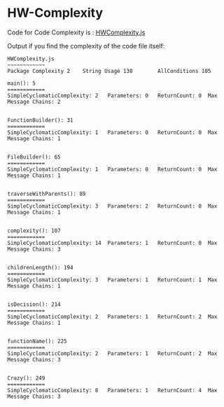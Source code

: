 # HW-Complexity

Code for Code Complexity is : [HWComplexity.js](https://github.ncsu.edu/rshah8/HW-Complexity/raw/master/HWComplexity.js)

Output if you find the complexity of the code file itself:
```
HWComplexity.js
~~~~~~~~~~~~
Package Complexity 2    String Usage 130        AllConditions 105

main(): 5
============
SimpleCyclomaticComplexity: 2   Parameters: 0   ReturnCount: 0  Max Message Chains: 2


FunctionBuilder(): 31
============
SimpleCyclomaticComplexity: 1   Parameters: 0   ReturnCount: 0  Max Message Chains: 1


FileBuilder(): 65
============
SimpleCyclomaticComplexity: 1   Parameters: 0   ReturnCount: 0  Max Message Chains: 1


traverseWithParents(): 89
============
SimpleCyclomaticComplexity: 3   Parameters: 2   ReturnCount: 0  Max Message Chains: 1


complexity(): 107
============
SimpleCyclomaticComplexity: 14  Parameters: 1   ReturnCount: 0  Max Message Chains: 3


childrenLength(): 194
============
SimpleCyclomaticComplexity: 3   Parameters: 1   ReturnCount: 1  Max Message Chains: 1


isDecision(): 214
============
SimpleCyclomaticComplexity: 2   Parameters: 1   ReturnCount: 2  Max Message Chains: 1


functionName(): 225
============
SimpleCyclomaticComplexity: 2   Parameters: 1   ReturnCount: 2  Max Message Chains: 3


Crazy(): 249
============
SimpleCyclomaticComplexity: 8   Parameters: 1   ReturnCount: 4  Max Message Chains: 3


```
